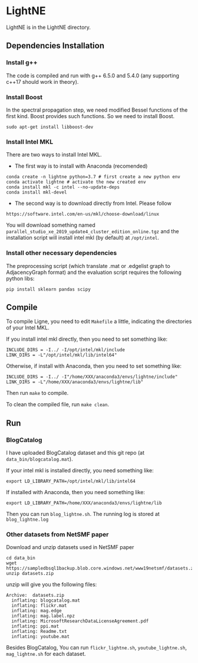 # LightNE

LightNE is in the LightNE directory.

## Dependencies Installation

### Install g++
The code is compiled and run with g++ 6.5.0 and 5.4.0 (any supporting c++17 should work in theory).

### Install Boost
In the spectral propagation step, we need modified Bessel functions of the first kind. Boost provides such functions. So we need to install Boost.
```
sudo apt-get install libboost-dev
```

### Install Intel MKL

There are two ways to install Intel MKL. 

* The first way is to install with Anaconda (recomended)
```
conda create -n lightne python=3.7 # first create a new python env
conda activate lightne # activate the new created env
conda install mkl -c intel --no-update-deps
conda install mkl-devel
```

* The second way is to download directly from Intel. Please follow
```
https://software.intel.com/en-us/mkl/choose-download/linux
```
You will download something named `parallel_studio_xe_2019_update4_cluster_edition_online.tgz` and the installation script will install intel mkl (by default) at `/opt/intel`.


### Install other necessary dependencies

The preprocessing script (which translate .mat or .edgelist graph to AdjacencyGraph format) and the evaluation script requires the following python libs:
```
pip install sklearn pandas scipy
```

## Compile
To compile Ligne, you need to edit `Makefile` a little, indicating the directories of your Intel MKL. 

If you install intel mkl directly, then you need to set something like:
```
INCLUDE_DIRS = -I../ -I/opt/intel/mkl/include
LINK_DIRS = -L"/opt/intel/mkl/lib/intel64"
```
Otherwise, if install with Anaconda, then you need to set something like:
```
INCLUDE_DIRS = -I../ -I"/home/XXX/anaconda3/envs/lightne/include"
LINK_DIRS = -L"/home/XXX/anaconda3/envs/lightne/lib"
```

Then run `make` to compile.

To clean the compiled file, run `make clean`.

## Run


### BlogCatalog

I have uploaded BlogCatalog dataset and this git repo (at `data_bin/blogcatalog.mat`). 

If your intel mkl is installed directly, you need something like:
```
export LD_LIBRARY_PATH=/opt/intel/mkl/lib/intel64
```
If installed with Anaconda, then you need something like:
```
export LD_LIBRARY_PATH=/home/XXX/anaconda3/envs/lightne/lib
```

Then you can run `blog_lightne.sh`. The running log is stored at `blog_lightne.log`


### Other datasets from NetSMF paper

Download and unzip datasets used in NetSMF paper
```
cd data_bin
wget https://sampledbsql1backup.blob.core.windows.net/www19netsmf/datasets.zip
unzip datasets.zip
```

unzip will give you the following files:
```
Archive:  datasets.zip
  inflating: blogcatalog.mat
  inflating: flickr.mat
  inflating: mag.edge
  inflating: mag.label.npz
  inflating: MicrosoftResearchDataLicenseAgreement.pdf
  inflating: ppi.mat
  inflating: Readme.txt
  inflating: youtube.mat
```

Besides BlogCatalog, You can run `flickr_lightne.sh`, `youtube_lightne.sh`, `mag_lightne.sh` for each dataset.
